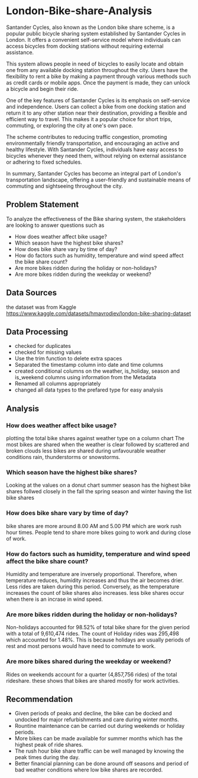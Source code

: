 # London-Bike-share-Analysis

Santander Cycles, also known as the London bike share scheme, is a popular public bicycle sharing system established by Santander Cycles in London. It offers a convenient self-service model where individuals can access bicycles from docking stations without requiring external assistance.

This system allows people in need of bicycles to easily locate and obtain one from any available docking station throughout the city. Users have the flexibility to rent a bike by making a payment through various methods such as credit cards or mobile apps. Once the payment is made, they can unlock a bicycle and begin their ride.

One of the key features of Santander Cycles is its emphasis on self-service and independence. Users can collect a bike from one docking station and return it to any other station near their destination, providing a flexible and efficient way to travel. This makes it a popular choice for short trips, commuting, or exploring the city at one's own pace.

The scheme contributes to reducing traffic congestion, promoting environmentally friendly transportation, and encouraging an active and healthy lifestyle. With Santander Cycles, individuals have easy access to bicycles whenever they need them, without relying on external assistance or adhering to fixed schedules.

In summary, Santander Cycles has become an integral part of London's transportation landscape, offering a user-friendly and sustainable means of commuting and sightseeing throughout the city.


## Problem Statement
To analyze the effectiveness of the Bike sharing system, the stakeholders are looking to answer questions such as
- How does weather affect bike usage?
- Which season have the highest bike shares?
- How does bike share vary by time of day?
- How do factors such as humidity, temperature and wind speed affect the bike share count?
- Are more bikes ridden during the holiday or non-holidays?
- Are more bikes ridden during the weekday or weekend?


## Data Sources
the dataset was from Kaggle  
https://www.kaggle.com/datasets/hmavrodiev/london-bike-sharing-dataset


## Data Processing
- checked for duplicates
- checked for missing values
- Use the trim function to delete extra spaces
- Separated the timestamp column into date and time columns
- created conditional columns on the weather, is_holiday, season and is_weekend columns using information from the Metadata 
- Renamed all columns appropriately
- changed all data types to the prefared type for easy analysis


## Analysis
### How does weather affect bike usage?
plotting the total bike shares against weather type on a column chart
The most bikes are shared when the weather is clear  followed by scattered and broken clouds 
less bikes are shared during unfavourable weather conditions rain, thunderstorms or snowstorms.


### Which season have the highest bike shares?
Looking at the values on a donut chart
summer season has the highest bike shares follwed closely in the fall the spring season and winter having the list bike shares


### How does bike share vary by time of day?
bike shares are more around 8.00 AM and 5.00 PM which are work rush hour times.
People tend to share more bikes going to work and during close of work.


### How do factors such as humidity, temperature and wind speed affect the bike share count?
Humidity and temperature are inversely proportional. Therefore, when temperature reduces, humidity increases and thus the air becomes drier. 
Less rides are taken during this period. Conversely, as the temperature increases the count of bike shares also increases.
less bike shares occur when there is an incrase in wind speed.


### Are more bikes ridden during the holiday or non-holidays?
Non-holidays accounted for 98.52% of total bike share for the given period with a total of 9,610,474 rides. The count of Holiday rides was 295,498 which accounted for 1.48%. This is because holidays are usually periods of rest and most persons would have need to commute to work.


### Are more bikes shared during the weekday or weekend?
Rides on weekends account  for a quarter (4,857,756 rides) of the total rideshare.
these shows that bikes are shared mostly for work activities.



## Recommendation 
- Given periods of peaks and decline, the bike can be docked and undocked for major refurbishments and care during winter months.
- Rountine maintenance can be carried out during weekends or holiday periods.
- More bikes can be made available for summer months which has the highest peak of ride shares.
- The rush hour bike share traffic can be well managed by knowing the peak times during the day.
- Better financial planning can be done around off seasons and period of bad weather conditions where low bike shares are recorded.








